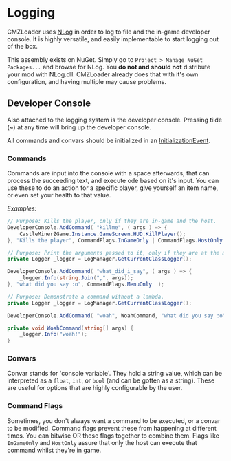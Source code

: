 # Logging

CMZLoader uses [NLog](https://nlog-project.org/) in order to log to file and the
in-game developer console. It is highly versatile, and easily implementable to
start logging out of the box.

This assembly exists on NuGet. Simply go to `Project > Manage NuGet Packages...` and
browse for NLog. You **do not and should not** distribute your mod with NLog.dll.
CMZLoader already does that with it's own configuration, and having multiple may cause
problems.

## Developer Console

Also attached to the logging system is the developer console. Pressing tilde (~)
at any time will bring up the developer console.

All commands and convars should be initialized in an [InitializationEvent](/eventsystem).

### Commands

Commands are input into the console with a space afterwards, that can process
the succeeding text, and execute ode based on it's input. You can use these to
do an action for a specific player, give yourself an item name, or even set
your health to that value.

_Examples:_

```csharp
// Purpose: Kills the player, only if they are in-game and the host.
DeveloperConsole.AddCommand( "killme", ( args ) => {
    CastleMinerZGame.Instance.GameScreen.HUD.KillPlayer();
}, "Kills the player", CommandFlags.InGameOnly | CommandFlags.HostOnly );
```

```csharp
// Purpose: Print the arguments passed to it, only if they are at the menu (not in game) (lambda)
private Logger _logger = LogManager.GetCurrentClassLogger();

DeveloperConsole.AddCommand( "what_did_i_say", ( args ) => {
    _logger.Info(string.Join(",", args));
}, "what did you say :o", CommandFlags.MenuOnly  );
```

```csharp
// Purpose: Demonstrate a command without a lambda.
private Logger _logger = LogManager.GetCurrentClassLogger();

DeveloperConsole.AddCommand( "woah", WoahCommand, "what did you say :o", CommandFlags.MenuOnly  );

private void WoahCommand(string[] args) {
    _logger.Info("woah!");
}
```

### Convars

Convar stands for 'console variable'. They hold a string value, which can be
interpreted as a `float`, `int`, or `bool` (and can be gotten as a string).
These are useful for options that are highly configurable by the user.

### Command Flags

Sometimes, you don't always want a command to be executed, or a convar to be modified.
Command flags prevent these from happening at different times. You can bitwise OR these
flags together to combine them. Flags like `InGameOnly` and `HostOnly` assure that
only the host can execute that command whilst they're in game.
